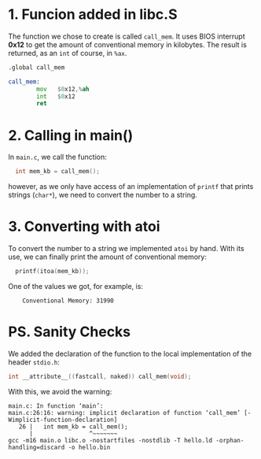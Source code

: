# 1. Funcion added in libc.S

The function we chose to create is called ```call_mem```. It uses BIOS interrupt **0x12** to get the amount of conventional memory in kilobytes. The result is returned, as an ```int``` of course, in ```%ax```.

```asm
.global call_mem

call_mem:
        mov   $0x12,%ah               
        int   $0x12
		ret
```

# 2. Calling in main()
In ```main.c```, we call the function:
```C
  int mem_kb = call_mem();
```
however, as we only have access of an implementation of ```printf``` that prints strings (```char*```), we need to convert the number to a string.

# 3. Converting with atoi
To convert the number to a string we implemented ```atoi``` by hand. With its use, we can finally print the amount of conventional memory:
```C
  printf(itoa(mem_kb));
```

One of the values we got, for example, is:
```
    Conventional Memory: 31990
```

# PS. Sanity Checks

We added the declaration of the function to the local implementation of the header ```stdio.h```:

```h
int __attribute__((fastcall, naked)) call_mem(void);
```
With this, we avoid the warning:
```
main.c: In function ‘main’:
main.c:26:16: warning: implicit declaration of function ‘call_mem’ [-Wimplicit-function-declaration]
   26 |   int mem_kb = call_mem();
      |                ^~~~~~~~
gcc -m16 main.o libc.o -nostartfiles -nostdlib -T hello.ld -orphan-handling=discard -o hello.bin
```